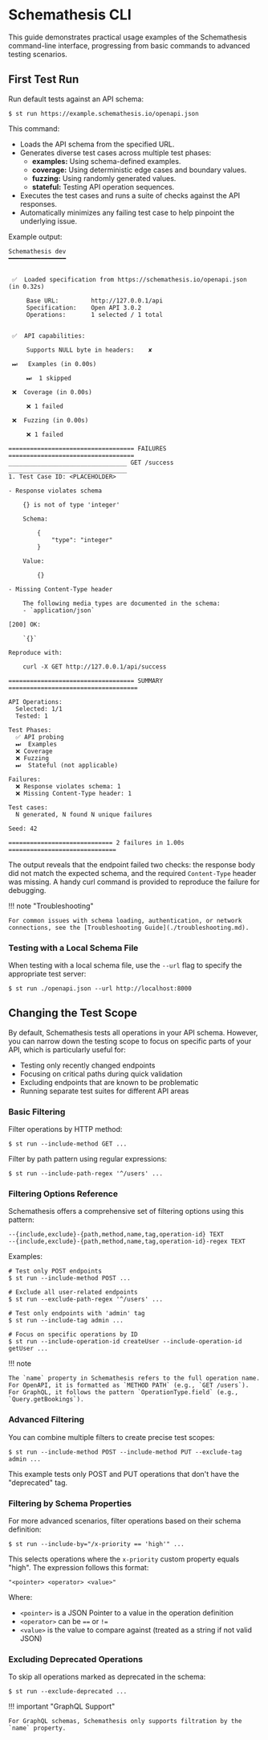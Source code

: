 # Schemathesis CLI

This guide demonstrates practical usage examples of the Schemathesis command-line interface, progressing from basic commands to advanced testing scenarios.

## First Test Run

Run default tests against an API schema:

```console
$ st run https://example.schemathesis.io/openapi.json
```

This command:

- Loads the API schema from the specified URL.
- Generates diverse test cases across multiple test phases:
    - **examples:** Using schema-defined examples.
    - **coverage:** Using deterministic edge cases and boundary values.
    - **fuzzing:** Using randomly generated values.
    - **stateful:** Testing API operation sequences.
- Executes the test cases and runs a suite of checks against the API responses.
- Automatically minimizes any failing test case to help pinpoint the underlying issue.

Example output:

```
Schemathesis dev
━━━━━━━━━━━━━━━━


 ✅  Loaded specification from https://schemathesis.io/openapi.json (in 0.32s)

     Base URL:         http://127.0.0.1/api
     Specification:    Open API 3.0.2
     Operations:       1 selected / 1 total


 ✅  API capabilities:

     Supports NULL byte in headers:    ✘

 ⏭   Examples (in 0.00s)

     ⏭  1 skipped

 ❌  Coverage (in 0.00s)

     ❌ 1 failed

 ❌  Fuzzing (in 0.00s)

     ❌ 1 failed

=================================== FAILURES ===================================
_________________________________ GET /success _________________________________
1. Test Case ID: <PLACEHOLDER>

- Response violates schema

    {} is not of type 'integer'

    Schema:

        {
            "type": "integer"
        }

    Value:

        {}

- Missing Content-Type header

    The following media types are documented in the schema:
    - `application/json`

[200] OK:

    `{}`

Reproduce with:

    curl -X GET http://127.0.0.1/api/success

=================================== SUMMARY ====================================

API Operations:
  Selected: 1/1
  Tested: 1

Test Phases:
  ✅ API probing
  ⏭  Examples
  ❌ Coverage
  ❌ Fuzzing
  ⏭  Stateful (not applicable)

Failures:
  ❌ Response violates schema: 1
  ❌ Missing Content-Type header: 1

Test cases:
  N generated, N found N unique failures

Seed: 42

============================= 2 failures in 1.00s ==============================
```

The output reveals that the endpoint failed two checks: the response body did not match the expected schema, and the required `Content-Type` header was missing. A handy curl command is provided to reproduce the failure for debugging.

!!! note "Troubleshooting"

    For common issues with schema loading, authentication, or network connections, see the [Troubleshooting Guide](./troubleshooting.md).

### Testing with a Local Schema File

When testing with a local schema file, use the `--url` flag to specify the appropriate test server:
```console
$ st run ./openapi.json --url http://localhost:8000
```

## Changing the Test Scope

By default, Schemathesis tests all operations in your API schema. However, you can narrow down the testing scope to focus on specific parts of your API, which is particularly useful for:

- Testing only recently changed endpoints
- Focusing on critical paths during quick validation
- Excluding endpoints that are known to be problematic
- Running separate test suites for different API areas

### Basic Filtering

Filter operations by HTTP method:

```console
$ st run --include-method GET ...
```

Filter by path pattern using regular expressions:

```console
$ st run --include-path-regex '^/users' ...
```

### Filtering Options Reference

Schemathesis offers a comprehensive set of filtering options using this pattern:

```
--{include,exclude}-{path,method,name,tag,operation-id} TEXT
--{include,exclude}-{path,method,name,tag,operation-id}-regex TEXT
```

Examples:

```console
# Test only POST endpoints
$ st run --include-method POST ...

# Exclude all user-related endpoints
$ st run --exclude-path-regex '^/users' ...

# Test only endpoints with 'admin' tag
$ st run --include-tag admin ...

# Focus on specific operations by ID
$ st run --include-operation-id createUser --include-operation-id getUser ...
```

!!! note

    The `name` property in Schemathesis refers to the full operation name.
    For OpenAPI, it is formatted as `METHOD PATH` (e.g., `GET /users`).
    For GraphQL, it follows the pattern `OperationType.field` (e.g., `Query.getBookings`).

### Advanced Filtering

You can combine multiple filters to create precise test scopes:

```console
$ st run --include-method POST --include-method PUT --exclude-tag admin ...
```

This example tests only POST and PUT operations that don't have the "deprecated" tag.

### Filtering by Schema Properties

For more advanced scenarios, filter operations based on their schema definition:

```console
$ st run --include-by="/x-priority == 'high'" ...
```

This selects operations where the `x-priority` custom property equals "high". The expression follows this format:

```
"<pointer> <operator> <value>"
```

Where:

- `<pointer>` is a JSON Pointer to a value in the operation definition
- `<operator>` can be `==` or `!=`
- `<value>` is the value to compare against (treated as a string if not valid JSON)

### Excluding Deprecated Operations

To skip all operations marked as deprecated in the schema:

```console
$ st run --exclude-deprecated ...
```

!!! important "GraphQL Support"

    For GraphQL schemas, Schemathesis only supports filtration by the `name` property.


